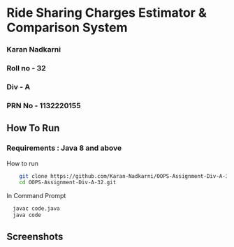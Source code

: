# Ride Sharing Charges Estimator & Comparison System

### Karan Nadkarni 
### Roll no - 32
### Div - A
### PRN No - 1132220155

## How To Run
### Requirements : Java 8 and above
How to run 
```Bash
    git clone https://github.com/Karan-Nadkarni/OOPS-Assignment-Div-A-32.git
    cd OOPS-Assignment-Div-A-32.git
```
In Command Prompt 
```Bash
  javac code.java
  java code
```

## Screenshots
